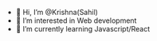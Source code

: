 - 👋 Hi, I’m @Krishna(Sahil)
- 👀 I’m interested in Web development
- 🌱 I’m currently learning Javascript/React
<!---- 💞️ I’m looking to collaborate on ...
- 📫 How to reach me ...--->

<!---
krackseal/krackseal is a ✨ special ✨ repository because its `README.md` (this file) appears on your GitHub profile.
You can click the Preview link to take a look at your changes.
--->
